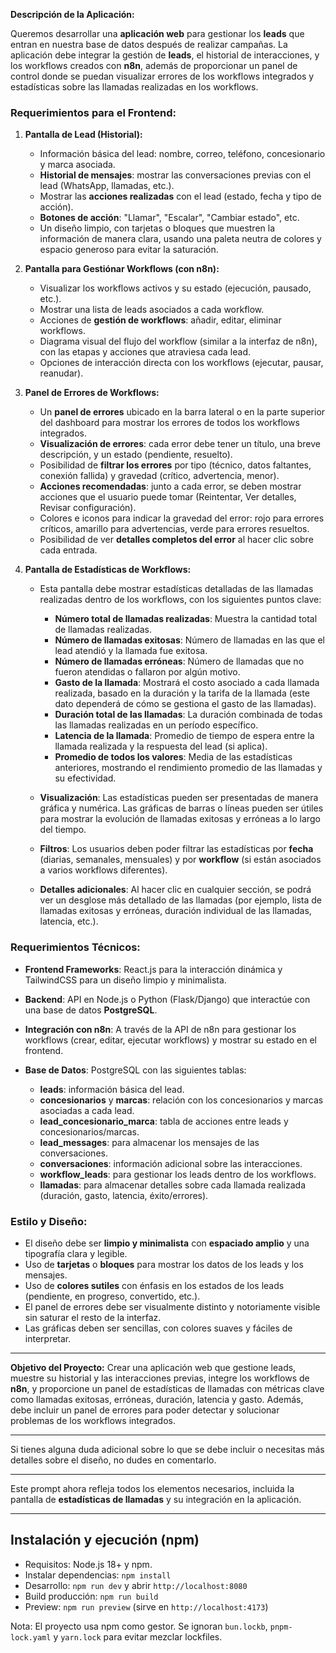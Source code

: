 **Descripción de la Aplicación:**

Queremos desarrollar una **aplicación web** para gestionar los **leads** que entran en nuestra base de datos después de realizar campañas. La aplicación debe integrar la gestión de **leads**, el historial de interacciones, y los workflows creados con **n8n**, además de proporcionar un panel de control donde se puedan visualizar errores de los workflows integrados y estadísticas sobre las llamadas realizadas en los workflows.

### Requerimientos para el Frontend:

1. **Pantalla de Lead (Historial):**

   * Información básica del lead: nombre, correo, teléfono, concesionario y marca asociada.
   * **Historial de mensajes**: mostrar las conversaciones previas con el lead (WhatsApp, llamadas, etc.).
   * Mostrar las **acciones realizadas** con el lead (estado, fecha y tipo de acción).
   * **Botones de acción**: "Llamar", "Escalar", "Cambiar estado", etc.
   * Un diseño limpio, con tarjetas o bloques que muestren la información de manera clara, usando una paleta neutra de colores y espacio generoso para evitar la saturación.

2. **Pantalla para Gestiónar Workflows (con n8n):**

   * Visualizar los workflows activos y su estado (ejecución, pausado, etc.).
   * Mostrar una lista de leads asociados a cada workflow.
   * Acciones de **gestión de workflows**: añadir, editar, eliminar workflows.
   * Diagrama visual del flujo del workflow (similar a la interfaz de n8n), con las etapas y acciones que atraviesa cada lead.
   * Opciones de interacción directa con los workflows (ejecutar, pausar, reanudar).

3. **Panel de Errores de Workflows:**

   * Un **panel de errores** ubicado en la barra lateral o en la parte superior del dashboard para mostrar los errores de todos los workflows integrados.
   * **Visualización de errores**: cada error debe tener un título, una breve descripción, y un estado (pendiente, resuelto).
   * Posibilidad de **filtrar los errores** por tipo (técnico, datos faltantes, conexión fallida) y gravedad (crítico, advertencia, menor).
   * **Acciones recomendadas**: junto a cada error, se deben mostrar acciones que el usuario puede tomar (Reintentar, Ver detalles, Revisar configuración).
   * Colores e iconos para indicar la gravedad del error: rojo para errores críticos, amarillo para advertencias, verde para errores resueltos.
   * Posibilidad de ver **detalles completos del error** al hacer clic sobre cada entrada.

4. **Pantalla de Estadísticas de Workflows:**

   * Esta pantalla debe mostrar estadísticas detalladas de las llamadas realizadas dentro de los workflows, con los siguientes puntos clave:

     * **Número total de llamadas realizadas**: Muestra la cantidad total de llamadas realizadas.
     * **Número de llamadas exitosas**: Número de llamadas en las que el lead atendió y la llamada fue exitosa.
     * **Número de llamadas erróneas**: Número de llamadas que no fueron atendidas o fallaron por algún motivo.
     * **Gasto de la llamada**: Mostrará el costo asociado a cada llamada realizada, basado en la duración y la tarifa de la llamada (este dato dependerá de cómo se gestiona el gasto de las llamadas).
     * **Duración total de las llamadas**: La duración combinada de todas las llamadas realizadas en un período específico.
     * **Latencia de la llamada**: Promedio de tiempo de espera entre la llamada realizada y la respuesta del lead (si aplica).
     * **Promedio de todos los valores**: Media de las estadísticas anteriores, mostrando el rendimiento promedio de las llamadas y su efectividad.

   * **Visualización**: Las estadísticas pueden ser presentadas de manera gráfica y numérica. Las gráficas de barras o líneas pueden ser útiles para mostrar la evolución de llamadas exitosas y erróneas a lo largo del tiempo.

   * **Filtros**: Los usuarios deben poder filtrar las estadísticas por **fecha** (diarias, semanales, mensuales) y por **workflow** (si están asociados a varios workflows diferentes).

   * **Detalles adicionales**: Al hacer clic en cualquier sección, se podrá ver un desglose más detallado de las llamadas (por ejemplo, lista de llamadas exitosas y erróneas, duración individual de las llamadas, latencia, etc.).

### Requerimientos Técnicos:

* **Frontend Frameworks**: React.js para la interacción dinámica y TailwindCSS para un diseño limpio y minimalista.
* **Backend**: API en Node.js o Python (Flask/Django) que interactúe con una base de datos **PostgreSQL**.
* **Integración con n8n**: A través de la API de n8n para gestionar los workflows (crear, editar, ejecutar workflows) y mostrar su estado en el frontend.
* **Base de Datos**: PostgreSQL con las siguientes tablas:

  * **leads**: información básica del lead.
  * **concesionarios** y **marcas**: relación con los concesionarios y marcas asociadas a cada lead.
  * **lead\_concesionario\_marca**: tabla de acciones entre leads y concesionarios/marcas.
  * **lead\_messages**: para almacenar los mensajes de las conversaciones.
  * **conversaciones**: información adicional sobre las interacciones.
  * **workflow\_leads**: para gestionar los leads dentro de los workflows.
  * **llamadas**: para almacenar detalles sobre cada llamada realizada (duración, gasto, latencia, éxito/errores).

### Estilo y Diseño:

* El diseño debe ser **limpio y minimalista** con **espaciado amplio** y una tipografía clara y legible.
* Uso de **tarjetas** o **bloques** para mostrar los datos de los leads y los mensajes.
* Uso de **colores sutiles** con énfasis en los estados de los leads (pendiente, en progreso, convertido, etc.).
* El panel de errores debe ser visualmente distinto y notoriamente visible sin saturar el resto de la interfaz.
* Las gráficas deben ser sencillas, con colores suaves y fáciles de interpretar.

---

**Objetivo del Proyecto:**
Crear una aplicación web que gestione leads, muestre su historial y las interacciones previas, integre los workflows de **n8n**, y proporcione un panel de estadísticas de llamadas con métricas clave como llamadas exitosas, erróneas, duración, latencia y gasto. Además, debe incluir un panel de errores para poder detectar y solucionar problemas de los workflows integrados.

---

Si tienes alguna duda adicional sobre lo que se debe incluir o necesitas más detalles sobre el diseño, no dudes en comentarlo.

---

Este prompt ahora refleja todos los elementos necesarios, incluida la pantalla de **estadísticas de llamadas** y su integración en la aplicación.

---

## Instalación y ejecución (npm)

- Requisitos: Node.js 18+ y npm.
- Instalar dependencias: `npm install`
- Desarrollo: `npm run dev` y abrir `http://localhost:8080`
- Build producción: `npm run build`
- Preview: `npm run preview` (sirve en `http://localhost:4173`)

Nota: El proyecto usa npm como gestor. Se ignoran `bun.lockb`, `pnpm-lock.yaml` y `yarn.lock` para evitar mezclar lockfiles.
